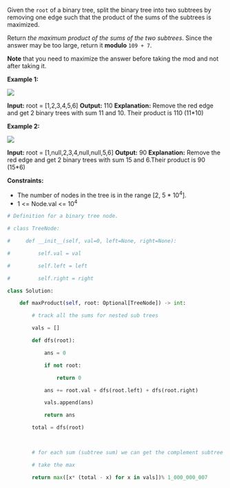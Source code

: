 Given the `root` of a binary tree, split the binary tree into two subtrees by removing one edge such that the product of the sums of the subtrees is maximized.

Return _the maximum product of the sums of the two subtrees_. Since the answer may be too large, return it **modulo** `109 + 7`.

**Note** that you need to maximize the answer before taking the mod and not after taking it.

**Example 1:**

![](https://assets.leetcode.com/uploads/2020/01/21/sample_1_1699.png)

**Input:** root = [1,2,3,4,5,6]
**Output:** 110
**Explanation:** Remove the red edge and get 2 binary trees with sum 11 and 10. Their product is 110 (11*10)

**Example 2:**

![](https://assets.leetcode.com/uploads/2020/01/21/sample_2_1699.png)

**Input:** root = [1,null,2,3,4,null,null,5,6]
**Output:** 90
**Explanation:** Remove the red edge and get 2 binary trees with sum 15 and 6.Their product is 90 (15*6)

**Constraints:**

-   The number of nodes in the tree is in the range [2, 5 * 10<sup>4</sup>].
-   1 <= Node.val <= 10<sup>4</sup>

```python
# Definition for a binary tree node.

# class TreeNode:

#     def __init__(self, val=0, left=None, right=None):

#         self.val = val

#         self.left = left

#         self.right = right

class Solution:

    def maxProduct(self, root: Optional[TreeNode]) -> int:

        # track all the sums for nested sub trees

        vals = []

        def dfs(root):

            ans = 0

            if not root:

                return 0

            ans += root.val + dfs(root.left) + dfs(root.right)

            vals.append(ans)

            return ans

        total = dfs(root)

  

        # for each sum (subtree sum) we can get the complement subtree sum

        # take the max

        return max([x* (total - x) for x in vals])% 1_000_000_007
```
